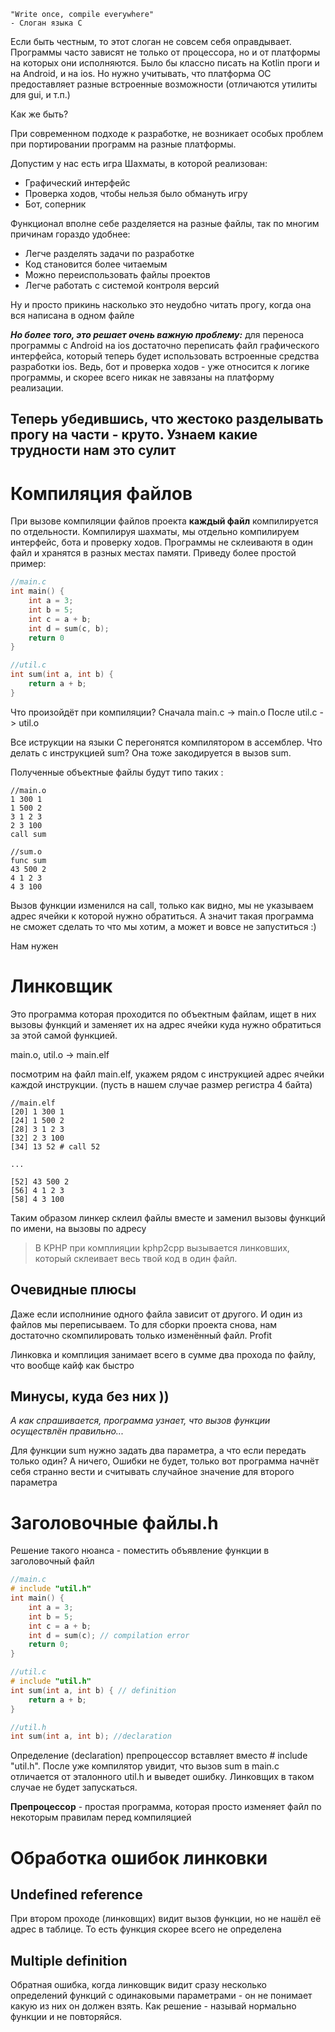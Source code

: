 	"Write once, compile everywhere" 
	- Слоган языка С

Если быть честным, то этот слоган не совсем себя оправдывает. Программы часто зависят не только от процессора, но и от платформы на которых они исполняются. Было бы классно писать на Kotlin проги и на Android, и на ios. Но нужно учитывать, что платформа ОС предоставляет разные встроенные возможности (отличаются утилиты для gui, и т.п.) 

Как же быть?

При современном подходе к разработке, не возникает особых проблем при портировании программ на разные платформы. 

Допустим у нас есть игра Шахматы, в которой реализован:
- Графический интерфейс
- Проверка ходов, чтобы нельзя было обмануть игру
- Бот, соперник

Функционал вполне себе разделяется на разные файлы, так по многим причинам гораздо удобнее:
- Легче разделять задачи по разработке
- Код становится более читаемым
- Можно переиспользовать файлы проектов
- Легче работать с системой контроля версий

Ну и просто прикинь насколько это неудобно читать прогу, когда она вся написана в одном файле

***Но более того, это решает очень важную проблему:***
для переноса программы с Android на ios достаточно переписать файл графического интерфейса, который теперь будет использовать встроенные средства разработки ios. Ведь, бот и проверка ходов - уже относится к логике программы, и скорее всего никак не завязаны на платформу реализации.

## Теперь убедившись, что жестоко разделывать прогу на части - круто. Узнаем какие трудности нам это сулит

# Компиляция файлов
При вызове компиляции файлов проекта **каждый файл** компилируется по отдельности. Компилируя шахматы, мы отдельно компилируем интерфейс, бота и проверку ходов. Программы не склеиваютя в один файл и хранятся в разных местах памяти. Приведу более простой пример:
```c
//main.c
int main() {
	int a = 3;
	int b = 5;
	int c = a + b;
	int d = sum(c, b);
	return 0
}
```

```c
//util.c
int sum(int a, int b) {
	return a + b;
}
```

Что произойдёт при компиляции?
Сначала main.c -> main.o
После util.c -> util.o

Все иструкции на языки C перегонятся компилятором в ассемблер. Что делать с инструкцией sum? Она тоже закодируется в вызов sum. 

Полученные объектные файлы будут типо таких :

```assembler
//main.o
1 300 1
1 500 2
3 1 2 3
2 3 100
call sum
```

```assembler
//sum.o
func sum
43 500 2
4 1 2 3
4 3 100
```

Вызов функции изменился на call, только как видно, мы не указываем адрес ячейки к которой нужно обратиться. А значит такая программа не сможет сделать то что мы хотим, а может и вовсе не запуститься :)

Нам нужен
# Линковщик
Это программа которая проходится по объектным файлам, ищет в них вызовы функций и заменяет их на адрес ячейки куда нужно обратиться за этой самой функцией. 

main.o, util.o -> main.elf

посмотрим на файл main.elf, укажем рядом с инструкцией адрес ячейки каждой инструкции. (пусть в нашем случае размер регистра 4 байта)

```assembler
//main.elf
[20] 1 300 1
[24] 1 500 2
[28] 3 1 2 3
[32] 2 3 100
[34] 13 52 # call 52

...

[52] 43 500 2
[56] 4 1 2 3
[58] 4 3 100
```

Таким образом линкер склеил файлы вместе и заменил вызовы функций по имени, на вызовы по адресу

>В KPHP при комплияции kphp2cpp вызывается линковших, который склеивает весь твой код в один файл. 

## Очевидные плюсы
Даже если исполниние одного файла зависит от другого. И один из файлов мы переписываем. То для сборки проекта снова, нам достаточно скомпилировать только изменённый файл. Profit

Линковка и комплиция занимает всего в сумме два прохода по файлу, что вообще кайф как быстро

## Минусы, куда без них ))
*А как спрашивается, программа узнает, что вызов функции осуществлён правильно...*

Для функции sum нужно задать два параметра, а что если передать только один? А ничего, Ошибки не будет, только вот программа начнёт себя странно вести и считывать случайное значение для второго параметра

# Заголовочные файлы.h
Решение такого нюанса - поместить объявление функции в заголовочный файл

```c
//main.c
# include "util.h"
int main() {
	int a = 3;
	int b = 5;
	int c = a + b;
	int d = sum(c); // compilation error
	return 0;
}
```

```c
//util.c
# include "util.h" 
int sum(int a, int b) { // definition
	return a + b;
}
```

```c
//util.h
int sum(int a, int b); //declaration
```

Определение (declaration) препроцессор вставляет вместо # include "util.h". После уже компилятор увидит, что вызов sum в main.c отличается от эталонного util.h и выведет ошибку. Линковщих в таком случае не будет запускаться.

**Препроцессор** - простая программа, которая просто изменяет файл по некоторым правилам перед компиляцией

# Обработка ошибок линковки

## Undefined reference
При втором проходе (линковщих) видит вызов функции, но не нашёл её адрес в таблице. То есть функция скорее всего не определена

## Multiple definition
Обратная ошибка, когда линковщик видит сразу несколько определений функций с одинаковыми параметрами - он не понимает какую из них он должен взять. Как решение - называй нормально функции и не повторяйся.